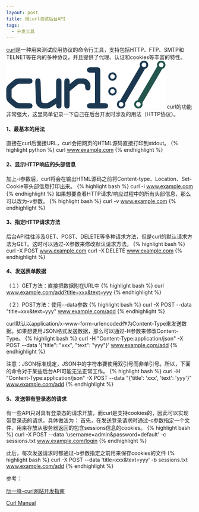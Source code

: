 ```yaml
---
layout: post
title: 用curl测试后台API
tags:
  - 开发工具
---
```


[curl](https://curl.haxx.se/)是一种用来测试应用协议的命令行工具，支持包括HTTP、FTP、SMTP和TELNET等在内的多种协议，并且提供了代理、认证和cookies等丰富的特性。
![curl](/assets/image/20180316curl.png)
curl的功能非常强大，这里简单记录一下自己在后台开发时涉及的用法（HTTP协议）。


#### 1、最基本的用法
直接在curl后面接URL，curl会把网页的HTML源码直接打印到stdout。
{% highlight python %}
curl www.example.com
{% endhighlight %}

#### 2、显示HTTP响应的头部信息
加上-i参数后，curl将会在输出HTML源码之前将Content-type、Location、Set-Cookie等头部信息打印出来。
{% highlight bash %}
curl -i www.example.com
{% endhighlight %}
如果想要查看HTTP请求/响应过程中的所有头部信息，那么可以改为-v参数。
{% highlight bash %}
curl -v www.example.com 
{% endhighlight %}

#### 3、指定HTTP请求方法
后台API往往涉及GET、POST、DELETE等多种请求方法，但是curl的默认请求方法为GET。这时可以通过-X参数来修改默认请求方法。
{% highlight bash %}
curl -X POST www.example.com
curl -X DELETE www.example.com
{% endhighlight %}

#### 4、发送表单数据
（１）GET方法：直接把数据附在URL中
{% highlight bash %}
curl www.example.com/add?title=xxx&text=yyy 
{% endhighlight %}

（２）POST方法：使用--data参数
{% highlight bash %}
curl -X POST --data "title=xxx&text=yyy" www.example.com/add 
{% endhighlight %}

curl默认以application/x-www-form-urlencoded作为Content-Type来发送数据。如果想要用JSON格式发送数据，那么可以通过-H参数来修改Content-Type。
{% highlight bash %}
curl -H "Content-Type:application/json" -X POST --data '{"title": "xxx", "text": "yyy"}' www.example.com/add
{% endhighlight %}

注意：JSON标准规定，JSON中的字符串要使用双引号而非单引号。所以，下面的命令对于某些后台API可能无法正常工作。
{% highlight bash %}
curl -H "Content-Type:application/json" -X POST --data "{'title': 'xxx', 'text': 'yyy'}" www.example.com/add
{% endhighlight %}

#### 5、发送带有登录态的请求
有一些API只对具有登录态的请求开放，而curl是支持cookies的，因此可以实现带登录态的请求。具体做法为：
首先，在发送登录请求时通过-c参数指定一个文件，用来存放从服务器返回的包含sessions信息的cookies。
{% highlight bash %}
curl -X POST --data 'username=admin&password=default' -c sessions.txt www.example.com/login 
{% endhighlight %}

此后，每次发送请求时都通过-b参数指定之前用来保存cookies的文件
{% highlight bash %}
curl -X POST --data 'title=xxx&text=yyy' -b sessions.txt www.example.com/add
{% endhighlight %}

参考：

[阮一峰-curl网站开发指南](http://www.ruanyifeng.com/blog/2011/09/curl.html)

[Curl Manual](https://curl.haxx.se/docs/manpage.html)










